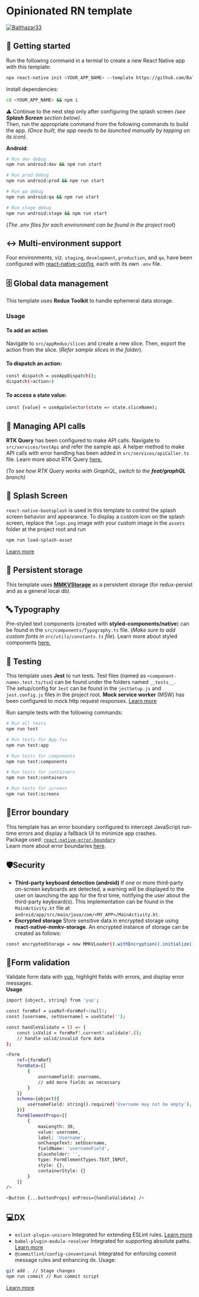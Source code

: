 # Opinionated RN template

[![Balthazar33](https://circleci.com/gh/Balthazar33/opinionated-rn-template.svg?style=svg)](https://app.circleci.com/pipelines/github/Balthazar33/opinionated-rn-template)

## 🏁 Getting started
Run the following command in a termial to create a new React Native app with this template:

```bash
npx react-native init <YOUR_APP_NAME> --template https://github.com/Balthazar33/opinionated-rn-template.git
```

Install dependencies:
```bash
cd <YOUR_APP_NAME> && npm i
```
⚠️ Continue to the next step only after configuring the splash screen *(see **Splash Screen** section below)*.\
Then, run the appropriate command from the following commands to build the app. *(Once built, the app needs to be launched manually by tapping on its icon)*.

**Android**:
```bash
# Run dev debug
npm run android:dev && npm run start

# Run prod debug
npm run android:prod && npm run start

# Run qa debug
npm run android:qa && npm run start

# Run stage debug
npm run android:stage && npm run start
```
(*The .env files for each environment can be found in the project root*)

## ↔ Multi-environment support
Four environments, viz. `staging`, `development`, `production`, and `qa`, have been configured with [react-native-config](https://www.npmjs.com/package/react-native-config), each with its own `.env` file.

## 🗄️ Global data management
This template uses **Redux Toolkit** to handle ephemeral data storage.
### Usage
#### To add an action
Navigate to `src/appRedux/slices` and create a new slice. Then, export the action from the slice. (*Refer sample slices in the folder*).

#### To dispatch an action:
```bash
const dispatch = useAppDispatch();
dispatch(<action>)
```
#### To access a state value:
```bash
const {value} = useAppSelector(state => state.sliceName);
```

## 📶 Managing API calls
**RTK Query** has been configured to make API calls. Navigate to `src/services/testApi` and refer the sample api. A helper method to make API calls with error handling has been added in `src/services/apiCaller.ts` file. Learn more about RTK Query [here.](https://redux-toolkit.js.org/rtk-query/overview)

*(To see how RTK Query works with GraphQL, switch to the **feat/graphQL** branch)*

## 📱 Splash Screen
`react-native-bootsplash` is used in this template to control the splash screen behavior and appearance. To display a custom icon on the splash screen, replace the `logo.png` image with your custom image in the `assets` folder at the project root and run
```bash
npm run load-splash-asset
```
[Learn more](https://github.com/zoontek/react-native-bootsplash)

## 💾 Persistent storage
This template uses [**MMKVStorage**](https://github.com/ammarahm-ed/react-native-mmkv-storage) as a persistent storage (for redux-persist and as a general local db). 

## 🔤 Typography
Pre-styled text components (created with **styled-components/native**) can be found in the `src/components/Typography.ts` file. (*Make sure to add custom fonts in `src/utils/constants.ts` file*). Learn more about styled components [here.](https://styled-components.com/)

## 🧪 Testing
This template uses **Jest** to run tests.
Test files (named as `<component-name>.test.ts/tsx`) can be found under the folders named `__tests__`.\
The setup/config for `Jest` can be found in the `jestSetup.js` and `jest.config.js` files in the project root.
**Mock service worker** (MSW) has been configured to mock http request responses. [Learn more](https://mswjs.io/)

Run sample tests with the following commands:
```bash
# Run all tests
npm run test

# Run tests for App.tsx
npm run test:app

# Run tests for components
npm run test:components

# Run tests for containers
npm run test:containers

# Run tests for screens
npm run test:screens
```

## 🐛Error boundary
This template has an error boundary configured to intercept JavaScript run-time errors and display a fallback UI to minimize app crashes.\
Package used: [`react-native-error-boundary`](https://www.npmjs.com/package/react-native-error-boundary)\
Learn more about error boundaries [here](https://react.dev/reference/react/Component#catching-rendering-errors-with-an-error-boundary).

## 🛡️Security
- **Third-party keyboard detection (android)**
If one or more third-party on-screen keyboards are detected, a warning will be displayed to the user on launching the app for the first time, notifying the user about the third-party keyboard(s). This implementation can be found in the `MainActivity.kt` file at `android/app/src/main/java/com/<MY_APP>/MainActivity.kt`.
- **Encrypted storage**
Store sensitive data in encrypted storage using **react-native-mmkv-storage**. An encrypted instance of storage can be created as follows:
```bash
const encryptedStorage = new MMKVLoader().withEncryption().initialize()
```

## 📝Form validation
Validate form data with [yup](https://www.npmjs.com/package/yup), highlight fields with errors, and display error messages.\
**Usage**
```bash
import {object, string} from 'yup';

const formRef = useRef<FormRef>(null);
const [username, setUsername] = useState('');

const handleValidate = () => {
    const isValid = formRef?.current?.validate?.();
    // handle valid/invalid form data
};

<Form
    ref={formRef}
    formData={[
        {
            usernameField: username,
            // add more fields as necessary
        }
    ]}
    schema={object({
        usernameField: string().required('Username may not be empty'),
    })}
    formElementProps={[
        {
            maxLength: 30,
            value: username,
            label: 'Username',
            onChangeText: setUsername,
            fieldName: 'usernameField',
            placeholder: '',
            type: FormElementTypes.TEXT_INPUT,
            style: {},
            containerStyle: {}
        }
    ]}
/>

<Button {...buttonProps} onPress={handleValidate} />
```
## 💻DX
- `eslint-plugin-unicorn` 
Integrated for extending ESLint rules. [Learn more](https://github.com/sindresorhus/eslint-plugin-unicorn)
- `babel-plugin-module-resolver`
Integrated for supporting absolute paths. [Learn more](https://www.npmjs.com/package/babel-plugin-module-resolver)
- `@commitlint/config-conventional`
Integrated for enforcing commit message rules and enhancing dx.
Usage:
```bash
git add . // Stage changes
npm run commit // Run commit script
```
 [Learn more](https://commitlint.js.org/#/reference-rules)
